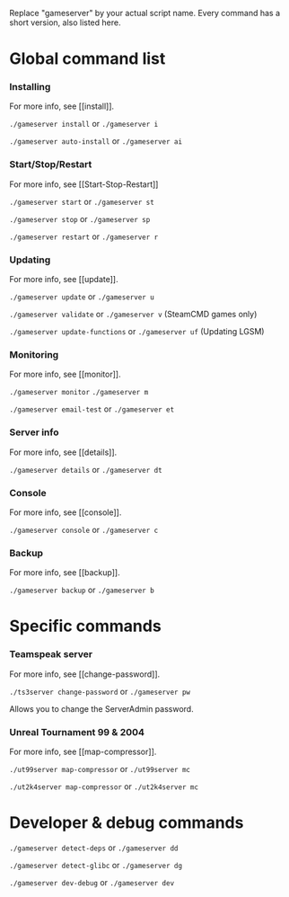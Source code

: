 Replace "gameserver" by your actual script name.
Every command has a short version, also listed here.

# Global command list

### Installing

For more info, see [[install]].

`./gameserver install` or `./gameserver i`

`./gameserver auto-install` or `./gameserver ai`


### Start/Stop/Restart

For more info, see [[Start-Stop-Restart]]

`./gameserver start` or `./gameserver st`

`./gameserver stop` or `./gameserver sp`

`./gameserver restart` or `./gameserver r`

### Updating

For more info, see [[update]].

`./gameserver update` or `./gameserver u`

`./gameserver validate` or `./gameserver v` (SteamCMD games only)

`./gameserver update-functions` or `./gameserver uf` (Updating LGSM)


### Monitoring

For more info, see [[monitor]].

`./gameserver monitor`
`./gameserver m`

`./gameserver email-test` or `./gameserver et`


### Server info

For more info, see [[details]].

`./gameserver details` or `./gameserver dt`

### Console

For more info, see [[console]].

`./gameserver console` or `./gameserver c`

### Backup

For more info, see [[backup]].

`./gameserver backup` or `./gameserver b`



# Specific commands


### Teamspeak server

For more info, see [[change-password]].

`./ts3server change-password` or `./gameserver pw`

Allows you to change the ServerAdmin password.

### Unreal Tournament 99 & 2004
For more info, see [[map-compressor]].

`./ut99server map-compressor` or `./ut99server mc`

`./ut2k4server map-compressor` or `./ut2k4server mc`

# Developer & debug commands

`./gameserver detect-deps` or `./gameserver dd`

`./gameserver detect-glibc` or `./gameserver dg`

`./gameserver dev-debug` or `./gameserver dev`
